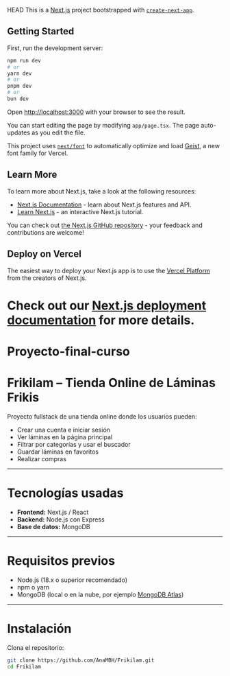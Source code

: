 HEAD
This is a [Next.js](https://nextjs.org) project bootstrapped with [`create-next-app`](https://nextjs.org/docs/app/api-reference/cli/create-next-app).

## Getting Started

First, run the development server:

```bash
npm run dev
# or
yarn dev
# or
pnpm dev
# or
bun dev
```

Open [http://localhost:3000](http://localhost:3000) with your browser to see the result.

You can start editing the page by modifying `app/page.tsx`. The page auto-updates as you edit the file.

This project uses [`next/font`](https://nextjs.org/docs/app/building-your-application/optimizing/fonts) to automatically optimize and load [Geist](https://vercel.com/font), a new font family for Vercel.

## Learn More

To learn more about Next.js, take a look at the following resources:

- [Next.js Documentation](https://nextjs.org/docs) - learn about Next.js features and API.
- [Learn Next.js](https://nextjs.org/learn) - an interactive Next.js tutorial.

You can check out [the Next.js GitHub repository](https://github.com/vercel/next.js) - your feedback and contributions are welcome!

## Deploy on Vercel

The easiest way to deploy your Next.js app is to use the [Vercel Platform](https://vercel.com/new?utm_medium=default-template&filter=next.js&utm_source=create-next-app&utm_campaign=create-next-app-readme) from the creators of Next.js.

Check out our [Next.js deployment documentation](https://nextjs.org/docs/app/building-your-application/deploying) for more details.
=======
# Proyecto-final-curso
# Frikilam – Tienda Online de Láminas Frikis

Proyecto fullstack de una tienda online donde los usuarios pueden:

- Crear una cuenta e iniciar sesión
- Ver láminas en la página principal
- Filtrar por categorías y usar el buscador
- Guardar láminas en favoritos
- Realizar compras

---

# Tecnologías usadas
- **Frontend:** Next.js / React
- **Backend:** Node.js con Express
- **Base de datos:** MongoDB

---

# Requisitos previos
- Node.js (18.x o superior recomendado)
- npm o yarn
- MongoDB (local o en la nube, por ejemplo [MongoDB Atlas](https://www.mongodb.com/atlas))

---

# Instalación

Clona el repositorio:
```bash
git clone https://github.com/AnaMBH/Frikilam.git
cd Frikilam


